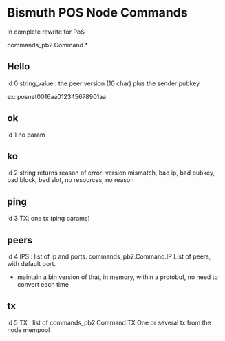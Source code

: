 # Bismuth POS Node Commands

In complete rewrite for PoS

commands_pb2.Command.*



## Hello
id 0
string_value : the peer version (10 char) plus the sender pubkey   

ex:
posnet0016aa012345678901aa 

## ok
id 1
no param

## ko
id 2
string
returns reason of error: version mismatch, bad ip, bad pubkey, bad block, bad slot, no resources, no reason

## ping
id 3
TX: one tx (ping params)

## peers
id 4
IPS : list of ip and ports. commands_pb2.Command.IP
List of peers, with default port.
* maintain a bin version of that, in memory, within a protobuf, no need to convert each time


## tx
id 5
TX : list of commands_pb2.Command.TX
One or several tx from the node mempool


